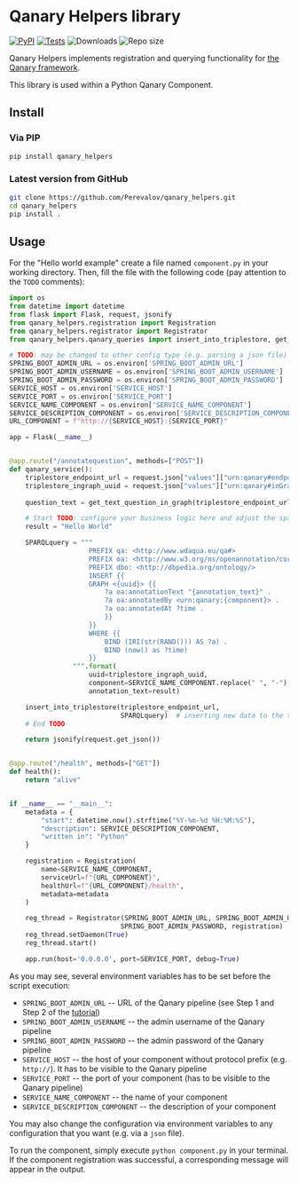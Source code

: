 # Qanary Helpers library
[![PyPI](https://img.shields.io/pypi/v/qanary-helpers.svg)](https://pypi.org/project/qanary-helpers/)
[![Tests](https://github.com/Perevalov/qanary_helpers/actions/workflows/python-tests.yml/badge.svg)](https://github.com/Perevalov/qanary_helpers/actions/workflows/python-tests.yml)
![Downloads](https://img.shields.io/pypi/dm/qanary_helpers)
![Repo size](https://img.shields.io/github/repo-size/perevalov/qanary_helpers)

Qanary Helpers implements registration and querying functionality for [the Qanary framework](https://github.com/WDAqua/Qanary).

This library is used within a Python Qanary Component.

## Install

### Via PIP

```bash
pip install qanary_helpers
```

### Latest version from GitHub

```bash
git clone https://github.com/Perevalov/qanary_helpers.git
cd qanary_helpers
pip install .
```

## Usage

For the "Hello world example" create a file named `component.py` in your working directory. Then, fill the file with the
following code (pay attention to the `TODO` comments):

```python
import os
from datetime import datetime
from flask import Flask, request, jsonify
from qanary_helpers.registration import Registration
from qanary_helpers.registrator import Registrator
from qanary_helpers.qanary_queries import insert_into_triplestore, get_text_question_in_graph

# TODO: may be changed to other config type (e.g. parsing a json file)
SPRING_BOOT_ADMIN_URL = os.environ['SPRING_BOOT_ADMIN_URL']    
SPRING_BOOT_ADMIN_USERNAME = os.environ['SPRING_BOOT_ADMIN_USERNAME']
SPRING_BOOT_ADMIN_PASSWORD = os.environ['SPRING_BOOT_ADMIN_PASSWORD']
SERVICE_HOST = os.environ['SERVICE_HOST']
SERVICE_PORT = os.environ['SERVICE_PORT']
SERVICE_NAME_COMPONENT = os.environ['SERVICE_NAME_COMPONENT']
SERVICE_DESCRIPTION_COMPONENT = os.environ['SERVICE_DESCRIPTION_COMPONENT']
URL_COMPONENT = f"http://{SERVICE_HOST}:{SERVICE_PORT}"

app = Flask(__name__)


@app.route("/annotatequestion", methods=["POST"])
def qanary_service():
    triplestore_endpoint_url = request.json["values"]["urn:qanary#endpoint"]
    triplestore_ingraph_uuid = request.json["values"]["urn:qanary#inGraph"]
    
    question_text = get_text_question_in_graph(triplestore_endpoint_url, triplestore_ingraph_uuid)

    # Start TODO: configure your business logic here and adjust the sparql query
    result = "Hello World"

    SPARQLquery = """
                    PREFIX qa: <http://www.wdaqua.eu/qa#>
                    PREFIX oa: <http://www.w3.org/ns/openannotation/core/>
                    PREFIX dbo: <http://dbpedia.org/ontology/>
                    INSERT {{
                    GRAPH <{uuid}> {{
                        ?a oa:annotationText "{annotation_text}" .
                        ?a oa:annotatedBy <urn:qanary:{component}> .
                        ?a oa:annotatedAt ?time .
                        }}
                    }}
                    WHERE {{
                        BIND (IRI(str(RAND())) AS ?a) .
                        BIND (now() as ?time) 
                    }}
                """.format(
                    uuid=triplestore_ingraph_uuid,
                    component=SERVICE_NAME_COMPONENT.replace(" ", "-"),
                    annotation_text=result)

    insert_into_triplestore(triplestore_endpoint_url,
                            SPARQLquery)  # inserting new data to the triplestore
    # End TODO

    return jsonify(request.get_json())


@app.route("/health", methods=["GET"])
def health():
    return "alive"


if __name__ == "__main__":
    metadata = {
        "start": datetime.now().strftime("%Y-%m-%d %H:%M:%S"),
        "description": SERVICE_DESCRIPTION_COMPONENT,
        "written in": "Python"
    }

    registration = Registration(
        name=SERVICE_NAME_COMPONENT,
        serviceUrl=f"{URL_COMPONENT}",
        healthUrl=f"{URL_COMPONENT}/health",
        metadata=metadata
    )

    reg_thread = Registrator(SPRING_BOOT_ADMIN_URL, SPRING_BOOT_ADMIN_USERNAME,
                            SPRING_BOOT_ADMIN_PASSWORD, registration)
    reg_thread.setDaemon(True)
    reg_thread.start()

    app.run(host='0.0.0.0', port=SERVICE_PORT, debug=True)
```

As you may see, several environment variables has to be set before the script execution:
* `SPRING_BOOT_ADMIN_URL` -- URL of the Qanary pipeline (see Step 1 and Step 2 of the [tutorial](https://github.com/WDAqua/Qanary/wiki/Qanary-tutorial:-How-to-build-a-trivial-Question-Answering-pipeline))
* `SPRING_BOOT_ADMIN_USERNAME` -- the admin username of the Qanary pipeline
* `SPRING_BOOT_ADMIN_PASSWORD` -- the admin password of the Qanary pipeline
* `SERVICE_HOST` -- the host of your component without protocol prefix (e.g. `http://`). It has to be visible to the Qanary pipeline
* `SERVICE_PORT` -- the port of your component (has to be visible to the Qanary pipeline)
* `SERVICE_NAME_COMPONENT` -- the name of your component
* `SERVICE_DESCRIPTION_COMPONENT` -- the description of your component

You may also change the configuration via environment variables to any configuration that you want (e.g. via a `json` file).

To run the component, simply execute `python component.py` in your terminal. 
If the component registration was successful, a corresponding message will appear in the output.
